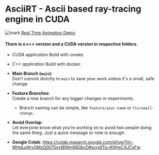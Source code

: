 # AsciiRT - Ascii based ray-tracing engine in CUDA
![mark](https://github.com/user-attachments/assets/65d30e8a-a69d-47cb-986b-1a8c72d2b514)
[Real Time Animation Demo]([https://zenodo.org/records/14524704](https://zenodo.org/records/14524908?token=eyJhbGciOiJIUzUxMiJ9.eyJpZCI6IjBiM2UxMjFlLTU1MGUtNDkwNi1hNzRhLTY2N2YyNjFkNmUwNSIsImRhdGEiOnt9LCJyYW5kb20iOiJhMzk1NzhlNWU1ODAzYjIyMmZkMTA2NDQ4OGYyMWUxNyJ9.8Y_aLyMM4uLYEOj-QutfOv3Jm_0GT4GhZAmrcECCBsHiym-U9CldCw26N1n54Mhis2SwDVBE36LCCiId9du4hA))
#### There is a c++ version and a CUDA version in respective folders.
- *CUDA application*
Build with cmake.
- *C++ application*
Build with docker.
- **Main Branch (`main`)**:  
  Don’t commit directly to `main` to save your work unless it's a small, safe change.
  
- **Feature Branches**:  
  Create a new branch for any bigger changes or experiments. 
  - Branch naming can be simple, like `feature/your-name` or `fix/small-change`.

- **Avoid Overlap**:  
  Let everyone know what you’re working on to avoid two people doing the same thing. Just a quick message or note is enough.

- **Google Colab**:
  https://colab.research.google.com/drive/1Vc-MHqLp9ryGMzQ0li7SxytBWm98GkcD#scrollTo=KltHsC4JCsFw
